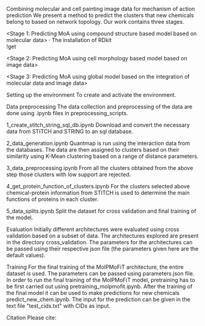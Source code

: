 Combining molecular and cell painting image data for mechanism of action prediction 
We present a method to predict the clusters that new chemicals belong to based on network topology. Our work contains three stages.   

<Stage 1: Predicting MoA using compound structure based model based on molecular data>
· The installation of RDkit  
!get   




<Stage 2: Predicting MoA using cell morphology based model based on image data>


<Stage 3: Predicting MoA using global model based on the integration of molecular data and image data>




Setting up the environment
To create and activate the environment.

 

Data preprocessing
The data collection and preprocessing of the data are done using .ipynb files in preprocessing_scripts.

1_create_stitch_string_sql_db.ipynb
Download and convert the necessary data from STITCH and STRING to an sql database.

2_data_generation.ipynb
Quantmap is run using the interaction data from the databases. The data are then assigned to clusters based on their similarity using K-Mean clustering based on a range of distance parameters.

3_data_preprocessing.ipynb
From all the clusters obtained from the above step those clusters with low support are rejected.

4_get_protein_function_of_clusters.ipynb
For the clusters selected above chemical-protein information from STITCH is used to determine the main functions of proteins in each cluster.

5_data_splits.ipynb
Split the dataset for cross validation and final training of the model.

Evaluation
Initially different architectures were evaluated using cross validation based on a subset of data. The architectures explored are present in the directory cross_validation. The parameters for the architectures can be passed using their respective json file (the parameters given here are the default values).


Training
For the final training of the MolPMoFiT architecture, the entire dataset is used. The parameters can be passed using parameters.json file. In order to run the final training of the MolPMoFiT model, pretraining has to be first carried out using pretraining_molpmofit.ipynb. After the training of the final model it can be used to make predictions for new chemicals predict_new_chem.ipynb. The input for the prediction can be given in the text file "test_cids.txt" with CIDs as input.


Citation
Please cite:

